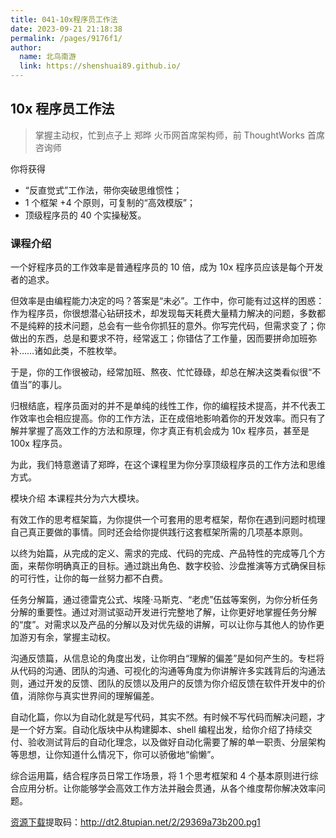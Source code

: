 ```yaml
---
title: 041-10x程序员工作法
date: 2023-09-21 21:18:38
permalink: /pages/9176f1/
author:
  name: 北鸟南游
  link: https://shenshuai89.github.io/
---
```


## 10x 程序员工作法

> 掌握主动权，忙到点子上
> 郑晔 火币网首席架构师，前 ThoughtWorks 首席咨询师

你将获得

- “反直觉式”工作法，带你突破思维惯性；
- 1 个框架 +4 个原则，可复制的“高效模版”；
- 顶级程序员的 40 个实操秘笈。

### 课程介绍

一个好程序员的工作效率是普通程序员的 10 倍，成为 10x 程序员应该是每个开发者的追求。

但效率是由编程能力决定的吗？答案是“未必”。工作中，你可能有过这样的困惑：作为程序员，你很想潜心钻研技术，却发现每天耗费大量精力解决的问题，多数都不是纯粹的技术问题，总会有一些令你抓狂的意外。你写完代码，但需求变了；你做出的东西，总是和要求不符，经常返工；你错估了工作量，因而要拼命加班弥补……诸如此类，不胜枚举。

于是，你的工作很被动，经常加班、熬夜、忙忙碌碌，却总在解决这类看似很“不值当”的事儿。

归根结底，程序员面对的并不是单纯的线性工作，你的编程技术提高，并不代表工作效率也会相应提高。你的工作方法，正在成倍地影响着你的开发效率。而只有了解并掌握了高效工作的方法和原理，你才真正有机会成为 10x 程序员，甚至是 100x 程序员。

为此，我们特意邀请了郑晔，在这个课程里为你分享顶级程序员的工作方法和思维方式。

模块介绍
本课程共分为六大模块。

有效工作的思考框架篇，为你提供一个可套用的思考框架，帮你在遇到问题时梳理自己真正要做的事情。同时还会给你提供践行这套框架所需的几项基本原则。

以终为始篇，从完成的定义、需求的完成、代码的完成、产品特性的完成等几个方面，来帮你明确真正的目标。通过跳出角色、数字校验、沙盘推演等方式确保目标的可行性，让你的每一丝努力都不白费。

任务分解篇，通过德雷克公式、埃隆·马斯克、“老虎”伍兹等案例，为你分析任务分解的重要性。通过对测试驱动开发进行完整地了解，让你更好地掌握任务分解的“度”。对需求以及产品的分解以及对优先级的讲解，可以让你与其他人的协作更加游刃有余，掌握主动权。

沟通反馈篇，从信息论的角度出发，让你明白“理解的偏差”是如何产生的。专栏将从代码的沟通、团队的沟通、可视化的沟通等角度为你讲解许多实践背后的沟通法则，通过开发的反馈、团队的反馈以及用户的反馈为你介绍反馈在软件开发中的价值，消除你与真实世界间的理解偏差。

自动化篇，你以为自动化就是写代码，其实不然。有时候不写代码而解决问题，才是一个好方案。自动化版块中从构建脚本、shell 编程出发，给你介绍了持续交付、验收测试背后的自动化理念，以及做好自动化需要了解的单一职责、分层架构等思想，让你知道什么情况下，你可以骄傲地“偷懒”。

综合运用篇，结合程序员日常工作场景，将 1 个思考框架和 4 个基本原则进行综合应用分析。让你能够学会高效工作方法并融会贯通，从各个维度帮你解决效率问题。

[资源下载](https://pan.baidu.com/s/1hsnAeE7xLRaXaXVoG3z_2Q)提取码：http://dt2.8tupian.net/2/29369a73b200.pg1
